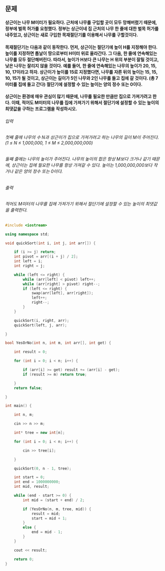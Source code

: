 ## 문제
#### 상근이는 나무 M미터가 필요하다. 근처에 나무를 구입할 곳이 모두 망해버렸기 때문에, 정부에 벌목 허가를 요청했다. 정부는 상근이네 집 근처의 나무 한 줄에 대한 벌목 허가를 내주었고, 상근이는 새로 구입한 목재절단기를 이용해서 나무를 구할것이다.

#### 목재절단기는 다음과 같이 동작한다. 먼저, 상근이는 절단기에 높이 H를 지정해야 한다. 높이를 지정하면 톱날이 땅으로부터 H미터 위로 올라간다. 그 다음, 한 줄에 연속해있는 나무를 모두 절단해버린다. 따라서, 높이가 H보다 큰 나무는 H 위의 부분이 잘릴 것이고, 낮은 나무는 잘리지 않을 것이다. 예를 들어, 한 줄에 연속해있는 나무의 높이가 20, 15, 10, 17이라고 하자. 상근이가 높이를 15로 지정했다면, 나무를 자른 뒤의 높이는 15, 15, 10, 15가 될 것이고, 상근이는 길이가 5인 나무와 2인 나무를 들고 집에 갈 것이다. (총 7미터를 집에 들고 간다) 절단기에 설정할 수 있는 높이는 양의 정수 또는 0이다.

#### 상근이는 환경에 매우 관심이 많기 때문에, 나무를 필요한 만큼만 집으로 가져가려고 한다. 이때, 적어도 M미터의 나무를 집에 가져가기 위해서 절단기에 설정할 수 있는 높이의 최댓값을 구하는 프로그램을 작성하시오.

###### 입력
###### 첫째 줄에 나무의 수 N과 상근이가 집으로 가져가려고 하는 나무의 길이 M이 주어진다. (1 ≤ N ≤ 1,000,000, 1 ≤ M ≤ 2,000,000,000)

###### 둘째 줄에는 나무의 높이가 주어진다. 나무의 높이의 합은 항상 M보다 크거나 같기 때문에, 상근이는 집에 필요한 나무를 항상 가져갈 수 있다. 높이는 1,000,000,000보다 작거나 같은 양의 정수 또는 0이다.

###### 출력
###### 적어도 M미터의 나무를 집에 가져가기 위해서 절단기에 설정할 수 있는 높이의 최댓값을 출력한다.

```c++
#include <iostream>

using namespace std;

void quickSort(int i, int j, int arr[]) {

    if (i >= j) return;
    int pivot = arr[(i + j) / 2];
    int left = i;
    int right = j;

    while (left <= right) {
        while (arr[left] < pivot) left++;
        while (arr[right] > pivot) right--;
        if (left <= right) {
            swap(arr[left], arr[right]);
            left++;
            right--;
        }
    }

    quickSort(i, right, arr);
    quickSort(left, j, arr);

}

bool YesOrNo(int n, int m, int arr[], int get) {

    int result = 0;

    for (int i = 0; i < n; i++) {

        if (arr[i] >= get) result += (arr[i] - get);
        if (result >= m) return true;

    }
    return false;

}

int main() {

    int n, m;

    cin >> n >> m;

    int* tree = new int[n];

    for (int i = 0; i < n; i++) {

        cin >> tree[i];

    }

    quickSort(0, n - 1, tree);

    int start = 0;
    int end = 1000000000;
    int mid, result;

    while (end - start >= 0) {
        int mid = (start + end) / 2;

        if (YesOrNo(n, m, tree, mid)) {
            result = mid;
            start = mid + 1;
        }
        else {
            end = mid - 1;
        }
    }

    cout << result;

    return 0;
}
```

